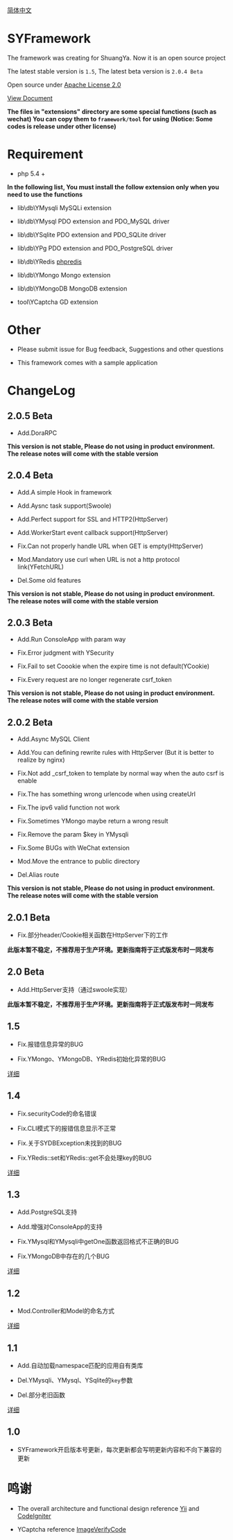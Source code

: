 [简体中文](README.md)

# SYFramework

The framework was creating for ShuangYa. Now it is an open source project

The latest stable version is `1.5`, The latest beta version is `2.0.4 Beta`

Open source under [Apache License 2.0](http://opensource.org/licenses/Apache-2.0)

[View Document](http://framework.sylibs.com)

**The files in "extensions" directory are some special functions (such as wechat) You can copy them to `framework/tool` for using (Notice: Some codes is release under other license)**

# Requirement

* php 5.4 +

**In the following list, You must install the follow extension only when you need to use the functions**

* lib\db\YMysqli MySQLi extension

* lib\db\YMysql PDO extension and PDO_MySQL driver

* lib\db\YSqlite PDO extension and PDO_SQLite driver

* lib\db\YPg PDO extension and PDO_PostgreSQL driver

* lib\db\YRedis [phpredis](https://github.com/phpredis/phpredis)

* lib\db\YMongo Mongo extension

* lib\db\YMongoDB MongoDB extension

* tool\YCaptcha GD extension

# Other

* Please submit issue for Bug feedback, Suggestions and other questions

* This framework comes with a sample application 

# ChangeLog

## 2.0.5 Beta

* Add.DoraRPC

**This version is not stable, Please do not using in product environment. The release notes will come with the stable version**

## 2.0.4 Beta

* Add.A simple Hook in framework

* Add.Aysnc task support(Swoole)

* Add.Perfect support for SSL and HTTP2(HttpServer)

* Add.WorkerStart event callback support(HttpServer)

* Fix.Can not properly handle URL when GET is empty(HttpServer)

* Mod.Mandatory use curl when URL is not a http protocol link(YFetchURL)

* Del.Some old features

**This version is not stable, Please do not using in product environment. The release notes will come with the stable version**

## 2.0.3 Beta

* Add.Run ConsoleApp with param way

* Fix.Error judgment with YSecurity

* Fix.Fail to set Coookie when the expire time is not default(YCookie)

* Fix.Every request are no longer regenerate csrf_token

**This version is not stable, Please do not using in product environment. The release notes will come with the stable version**

## 2.0.2 Beta

* Add.Async MySQL Client

* Add.You can defining rewrite rules with HttpServer (But it is better to realize by nginx)

* Fix.Not add _csrf_token to template by normal way when the auto csrf is enable

* Fix.The has something wrong urlencode when using createUrl

* Fix.The ipv6 valid function not work

* Fix.Sometimes YMongo maybe return a wrong result

* Fix.Remove the param $key in YMysqli

* Fix.Some BUGs with WeChat extension

* Mod.Move the entrance to public directory

* Del.Alias route

**This version is not stable, Please do not using in product environment. The release notes will come with the stable version**

## 2.0.1 Beta

* Fix.部分header/Cookie相关函数在HttpServer下的工作

**此版本暂不稳定，不推荐用于生产环境。更新指南将于正式版发布时一同发布**

## 2.0 Beta

* Add.HttpServer支持（通过swoole实现）

**此版本暂不稳定，不推荐用于生产环境。更新指南将于正式版发布时一同发布**

## 1.5

* Fix.报错信息异常的BUG

* Fix.YMongo、YMongoDB、YRedis初始化异常的BUG

[详细](update1.md#1-5)

## 1.4

* Fix.securityCode的命名错误

* Fix.CLI模式下的报错信息显示不正常

* Fix.关于SYDBException未找到的BUG

* Fix.YRedis::set和YRedis::get不会处理key的BUG

[详细](update1.md#1-4)

## 1.3

* Add.PostgreSQL支持

* Add.增强对ConsoleApp的支持

* Fix.YMysql和YMysqli中getOne函数返回格式不正确的BUG

* Fix.YMongoDB中存在的几个BUG

[详细](update1.md#1-3)

## 1.2

* Mod.Controller和Model的命名方式

[详细](update1.md#1-2)

## 1.1

* Add.自动加载namespace匹配的应用自有类库

* Del.YMysqli、YMysql、YSqlite的`key`参数

* Del.部分老旧函数

[详细](update1.md#1-1)

## 1.0

* SYFramework开启版本号更新，每次更新都会写明更新内容和不向下兼容的更新

# 鸣谢

* The overall architecture and functional design reference [Yii](http://www.yiiframework.com/) and [CodeIgniter](http://codeigniter.com)

* YCaptcha reference [ImageVerifyCode](https://git.oschina.net/reevy/ImageVerifyCode)